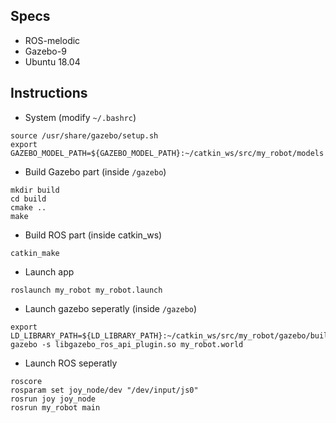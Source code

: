 ## Specs

* ROS-melodic
* Gazebo-9
* Ubuntu 18.04

## Instructions

* System (modify `~/.bashrc`)

```
source /usr/share/gazebo/setup.sh
export GAZEBO_MODEL_PATH=${GAZEBO_MODEL_PATH}:~/catkin_ws/src/my_robot/models
```

* Build Gazebo part (inside `/gazebo`)

```
mkdir build
cd build
cmake ..
make
```

* Build ROS part (inside catkin_ws)

```
catkin_make
```

* Launch app

```
roslaunch my_robot my_robot.launch
```

* Launch gazebo seperatly (inside `/gazebo`)

```
export LD_LIBRARY_PATH=${LD_LIBRARY_PATH}:~/catkin_ws/src/my_robot/gazebo/build
gazebo -s libgazebo_ros_api_plugin.so my_robot.world
```

* Launch ROS seperatly

```
roscore
rosparam set joy_node/dev "/dev/input/js0"
rosrun joy joy_node
rosrun my_robot main
```
